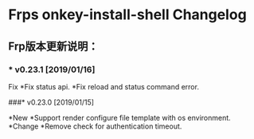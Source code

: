 Frps onkey-install-shell Changelog
==================================
## Frp版本更新说明：

### * v0.23.1 [2019/01/16]
 Fix
  *Fix status api.
  *Fix reload and status command error.

###* v0.23.0 [2019/01/15]

 *New
  *Support render configure file template with os environment.
 *Change
  *Remove check for authentication timeout.
